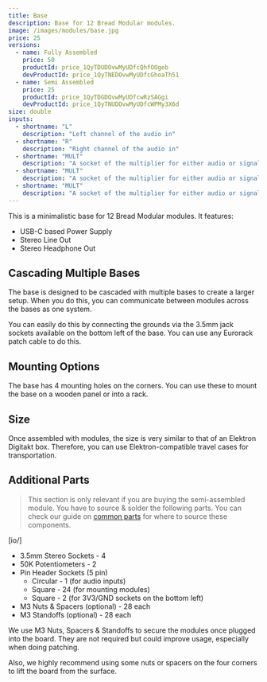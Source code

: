 ```yaml
---
title: Base
description: Base for 12 Bread Modular modules.
image: /images/modules/base.jpg
price: 25
versions:
  - name: Fully Assembled
    price: 50
    productId: price_1QyTDUDOvwMyUDfcQhfOOgeb
    devProductId: price_1QyTNEDOvwMyUDfcGhoaTh51
  - name: Semi Assembled
    price: 25
    productId: price_1QyTDGDOvwMyUDfcwRzSAGgi
    devProductId: price_1QyTNUDOvwMyUDfcWPMy3X6d
size: double
inputs:
  - shortname: "L"
    description: "Left channel of the audio in"
  - shortname: "R"
    description: "Right channel of the audio in"
  - shortname: "MULT"
    description: "A socket of the multiplier for either audio or signal"
  - shortname: "MULT"
    description: "A socket of the multiplier for either audio or signal"
  - shortname: "MULT"
    description: "A socket of the multiplier for either audio or signal"
---
```


This is a minimalistic base for 12 Bread Modular modules. It features:

* USB-C based Power Supply
* Stereo Line Out
* Stereo Headphone Out

## Cascading Multiple Bases

The base is designed to be cascaded with multiple bases to create a larger setup. When you do this, you can communicate between modules across the bases as one system.

You can easily do this by connecting the grounds via the 3.5mm jack sockets available on the bottom left of the base. You can use any Eurorack patch cable to do this.

## Mounting Options

The base has 4 mounting holes on the corners. You can use these to mount the base on a wooden panel or into a rack.

## Size

Once assembled with modules, the size is very similar to that of an Elektron Digitakt box. Therefore, you can use Elektron-compatible travel cases for transportation.

## Additional Parts

> This section is only relevant if you are buying the semi-assembled module. You have to source & solder the following parts. You can check our guide on [common parts](/docs/technical-details/common-parts) for where to source these components.

[io/]

* 3.5mm Stereo Sockets - 4
* 50K Potentiometers - 2
* Pin Header Sockets (5 pin)
  * Circular - 1 (for audio inputs)
  * Square - 24 (for mounting modules)
  * Square - 2 (for 3V3/GND sockets on the bottom left)
* M3 Nuts & Spacers (optional) - 28 each
* M3 Standoffs (optional) - 28 each

We use M3 Nuts, Spacers & Standoffs to secure the modules once plugged into the board. They are not required but could improve usage, especially when doing patching.

Also, we highly recommend using some nuts or spacers on the four corners to lift the board from the surface.